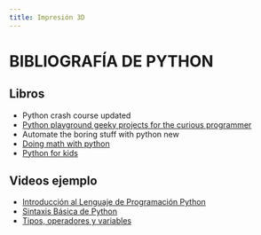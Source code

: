 ```yaml
---
title: Impresión 3D
---
```

# BIBLIOGRAFÍA DE PYTHON

## Libros      
* Python crash course updated
* [Python playground geeky projects for the curious programmer](https://the-eye.eu/public/Books/qt.vidyagam.es/library/Programming/Python/Python%20Playground_%20Geeky%20Projects%20for%20the%20Curious%20Programmer/Python%20Playground_%20Geeky%20Projects%20for%20the%20Curious%20Programmer%20-%20Mahesh%20Venkitachalam.pdf)
* Automate the boring stuff with python new
* [Doing math with python](https://the-eye.eu/public/Books/HumbleBundle/doingmathwithpython.pdf)
* [Python for kids](https://doc.lagout.org/programmation/python/Python%20for%20Kids_%20A%20Playful%20Introduction%20to%20Programming%20[Briggs%202012-12-22].pdf)

## Videos ejemplo
* [Introducción al Lenguaje de Programación Python](https://www.youtube.com/watch?v=CjmzDHMHxwU)
* [Sintaxis Básica de Python](https://www.youtube.com/watch?v=yppT6GPZMyo)
* [Tipos, operadores y variables](https://www.youtube.com/watch?v=u4I9PqhqCo8&list=PLU8oAlHdN5BlvPxziopYZRd55pdqFwkeS&index=4)
